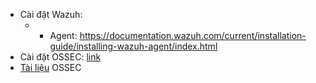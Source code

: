 * Cài đặt Wazuh:
  * * Agent: https://documentation.wazuh.com/current/installation-guide/installing-wazuh-agent/index.html
* Cài đặt OSSEC: [link](https://glynrob.com/monitoring/ossec/)
* [Tài liệu](https://ossec.github.io/docs/) OSSEC



